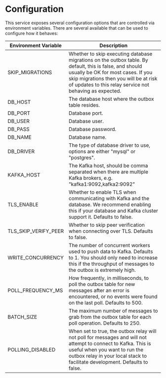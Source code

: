 # Configuration

This service exposes several configuration options that are controlled via environment variables. There are several available that can be used to configure how it behaves:

| Environment Variable | Description                                                                                                                                                                                                                                                                                                              |
|----------------------|--------------------------------------------------------------------------------------------------------------------------------------------------------------------------------------------------------------------------------------------------------------------------------------------------------------------------|
| SKIP_MIGRATIONS      | Whether to skip executing database migrations on the outbox table. By default, this is false, and should usually be OK for most cases. If you skip migrations then you will be at risk of updates to this relay service not behaving as expected. |
| DB_HOST              | The database host where the outbox table resides.                                                                                                                                                                                                                                                                        |
| DB_PORT              | Database port.                                                                                                                                                                                                                                                                                                           |
| DB_USER              | Database user.                                                                                                                                                                                                                                                                                                           |
| DB_PASS              | Database password.                                                                                                                                                                                                                                                                                                       |
| DB_NAME              | Database name.                                                                                                                                                                                                                                                                                                           |
| DB_DRIVER            | The type of database driver to use, options are either "mysql" or "postgres".                                                                                                                                                                                                                                            |
| KAFKA_HOST           | The Kafka host, should be comma separated when there are multiple Kafka brokers, e.g. "kafka1:9092,kafka2:9092"                                                                                                                                                                                                          |
| TLS_ENABLE           | Whether to enable TLS when communicating with Kafka and the database. We recommend enabling this if your database and Kafka cluster support it. Defaults to false.                                                                                                                                                       |
| TLS_SKIP_VERIFY_PEER | Whether to skip peer verification when connecting over TLS. Defaults to false.                                                                                                                                                                                                                                           |
| WRITE_CONCURRENCY    | The number of concurrent workers used to push data to Kafka. Defaults to 1. You should only need to increase this if the throughput of messages to the outbox is extremely high.                                                                                                                                         |
| POLL_FREQUENCY_MS    | How frequently, in milliseconds, to poll the outbox table for new messages after an error is encountered, or no events were found on the last poll. Defaults to 500.                                                                                                                                                                                                                             |
| BATCH_SIZE           | The maximum number of messages to grab from the outbox table for each poll operation. Defaults to 250.                                                                                                                                                                                                                   |
| POLLING_DISABLED     | When set to true, the outbox relay will not poll for messages and will not attempt to connect to Kafka. This is useful when you want to run the outbox relay in your local stack to facilitate development. Defaults to false.                                                                                   |
